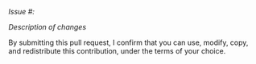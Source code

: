 *Issue #:* 

*Description of changes*


By submitting this pull request, I confirm that you can use, modify, copy, and redistribute this contribution, under the terms of your choice.
